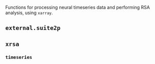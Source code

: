 Functions for processing neural timeseries data and performing RSA analysis, using `xarray`.

## `external.suite2p`
## `xrsa`
### `timeseries`
